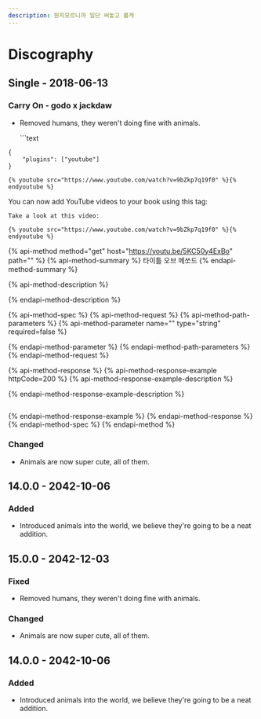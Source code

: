 ```yaml
---
description: 뭔지모르니까 일단 써놓고 볼게
---
```


# Discography

## Single - 2018-06-13

### Carry On - godo x jackdaw

* Removed humans, they weren't doing fine with animals.

  \`\`\`text

```text
{
    "plugins": ["youtube"]
}

{% youtube src="https://www.youtube.com/watch?v=9bZkp7q19f0" %}{% endyoutube %}
```

You can now add YouTube videos to your book using this tag:

```text
Take a look at this video:

{% youtube src="https://www.youtube.com/watch?v=9bZkp7q19f0" %}{% endyoutube %}
```

{% api-method method="get" host="https://youtu.be/5KC50y4ExBo" path="" %}
{% api-method-summary %}
타이틀 오브 메쏘드
{% endapi-method-summary %}

{% api-method-description %}

{% endapi-method-description %}

{% api-method-spec %}
{% api-method-request %}
{% api-method-path-parameters %}
{% api-method-parameter name="" type="string" required=false %}

{% endapi-method-parameter %}
{% endapi-method-path-parameters %}
{% endapi-method-request %}

{% api-method-response %}
{% api-method-response-example httpCode=200 %}
{% api-method-response-example-description %}

{% endapi-method-response-example-description %}

```text

```
{% endapi-method-response-example %}
{% endapi-method-response %}
{% endapi-method-spec %}
{% endapi-method %}

### Changed

* Animals are now super cute, all of them.

## 14.0.0 - 2042-10-06

### Added

* Introduced animals into the world, we believe they're going to be a neat addition.

## 15.0.0 - 2042-12-03

### Fixed

* Removed humans, they weren't doing fine with animals.

### Changed

* Animals are now super cute, all of them.

## 14.0.0 - 2042-10-06

### Added

* Introduced animals into the world, we believe they're going to be a neat addition.

